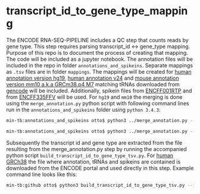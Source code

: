 # transcript_id_to_gene_type_mapping
The ENCODE RNA-SEQ-PIPELINE includes a QC step that counts reads by gene type. This step requires parsing transcript_id <-> gene_type mapping. Purpose of this repo is to document the process of creating that mapping. The code will be included as a jupyter notebook. The annotation files will be included in the repo in folder `annotations_and_spikeins`. Separate mappings as `.tsv` files are in folder `mappings`. The mappings will be created for [human annotation version hg19](https://www.encodeproject.org/files/gencode.v19.annotation/), [human annotation v24](https://www.encodeproject.org/files/ENCFF824ZKD/) and [mouse annotation version mm10 a.k.a GRCm38.p4 M7](https://www.encodeproject.org/files/gencode.vM7.annotation/) matching tRNAs downloaded from [gencode](https://www.gencodegenes.org) will be included. Additionally, spikein files from [ENCFF001RTP](https://www.encodeproject.org/files/ENCFF001RTP/) and from [ENCFF335FFV](https://www.encodeproject.org/files/ENCFF335FFV/) will be used. For `hg19` and `mm10` the merging is done using the `merge_annotation.py` python script with following command lines run in the `annotations_and_spikeins` folder using `python 3.4.3`: 

```bash
min-tb:annotations_and_spikeins otto$ python3 ../merge_annotation.py --annotation gencode.v19.annotation.gtf.gz --tRNA gencode.v19.tRNAs.gtf.gz --spikeins ENCFF001RTP_spikes_ENCFF335FFV_spikes.fasta.gz --output_filename gencode.v19.trna.ercc.phix.gtf.gz
```

```bash
min-tb:annotations_and_spikeins otto$ python3 ../merge_annotation.py --annotation gencode.vM7.annotation.gtf.gz --tRNA gencode.vM7.tRNAs.gtf.gz --spikeins ENCFF001RTP_spikes_ENCFF335FFV_spikes.fasta.gz --output_filename gencode.vM7.trna.ercc.phix.gtf.gz
```

Subsequently the transcript id and gene type are extracted from the file resulting from the merge_annotation.py step by running the accompanied python script `build_transcript_id_to_gene_type_tsv.py`. For [human GRCh38](https://www.encodeproject.org/files/ENCFF824ZKD/) the file where annotation, tRNAs and spikeins are contained is downloaded from the ENCODE portal and used directly in this step. Example command line looks like this:

```bash
min-tb:github otto$ python3 build_transcript_id_to_gene_type_tsv.py --input_annotation annotations_and_spikeins/gencode.vM7.trna.ercc.phix.gtf.gz --output_tsv gencode.vM7.trna.ercc.phix.transcript_id_to_genes.tsv
``` 